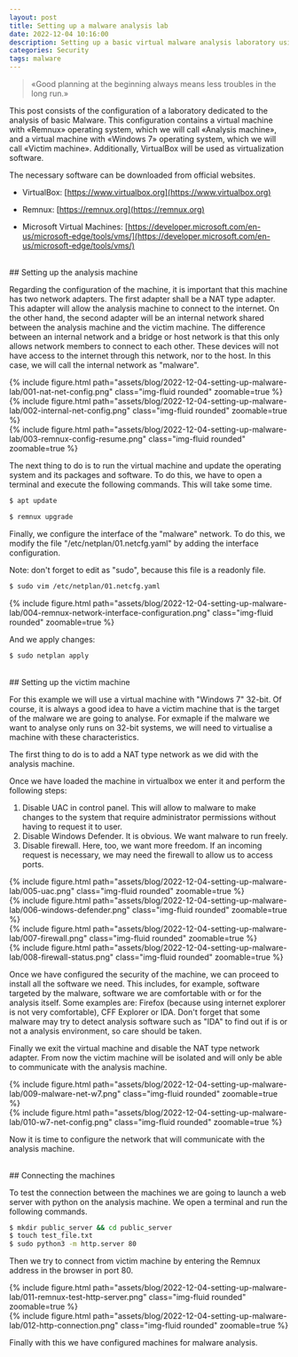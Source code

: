 ```yaml
---
layout: post
title: Setting up a malware analysis lab
date: 2022-12-04 10:16:00
description: Setting up a basic virtual malware analysis laboratory using VirtualBox, Remnux and Windows.
categories: Security
tags: malware
---
```


<blockquote>
«Good planning at the beginning always means less troubles in the long run.»
</blockquote>

This post consists of the configuration of a laboratory dedicated to the analysis of basic Malware. This configuration contains a virtual machine with «Remnux» operating system, which we will call «Analysis machine», and a virtual machine with «Windows 7» operating system, which we will call «Victim machine». Additionally, VirtualBox will be used as virtualization software.

The necessary software can be downloaded from official websites.


* VirtualBox: [https://www.virtualbox.org](https://www.virtualbox.org)

* Remnux: [https://remnux.org](https://remnux.org)

* Microsoft Virtual Machines: [https://developer.microsoft.com/en-us/microsoft-edge/tools/vms/](https://developer.microsoft.com/en-us/microsoft-edge/tools/vms/)



<br/>
## Setting up the analysis machine

Regarding the configuration of the machine, it is important that this machine has two network adapters. The first adapter shall be a NAT type adapter. This adapter will allow the analysis machine to connect to the internet. On the other hand, the second adapter will be an internal network shared between the analysis machine and the victim machine. The difference between an internal network and a bridge or host network is that this only allows network members to connect to each other. These devices will not have access to the internet through this network, nor to the host. In this case, we will call the internal network as "malware".

<div class="row mt-3">
    <div class="col-sm mt-3 mt-md-0">
        {% include figure.html path="assets/blog/2022-12-04-setting-up-malware-lab/001-nat-net-config.png" class="img-fluid rounded" zoomable=true %}
    </div>
    <div class="col-sm mt-3 mt-md-0">
        {% include figure.html path="assets/blog/2022-12-04-setting-up-malware-lab/002-internal-net-config.png" class="img-fluid rounded" zoomable=true %}
    </div>
</div>

<div class="row mt-3">
    <div class="col-sm mt-3 mt-md-0">
        {% include figure.html path="assets/blog/2022-12-04-setting-up-malware-lab/003-remnux-config-resume.png" class="img-fluid rounded" zoomable=true %}
    </div>
</div>

The next thing to do is to run the virtual machine and update the operating system and its packages and software. To do this, we have to open a terminal and execute the following commands. This will take some time.

```Bash
$ apt update
```

```Bash
$ remnux upgrade
```

Finally, we configure the interface of the "malware" network. To do this, we modify the file "/etc/netplan/01.netcfg.yaml" by adding the interface configuration. 

Note: don't forget to edit as "sudo", because this file is a readonly file.

```Bash
$ sudo vim /etc/netplan/01.netcfg.yaml
```

<div class="row mt-3">
    <div class="col-sm mt-3 mt-md-0">
        {% include figure.html path="assets/blog/2022-12-04-setting-up-malware-lab/004-remnux-network-interface-configuration.png" class="img-fluid rounded" zoomable=true %}
    </div>
</div>

And we apply changes:

```Bash
$ sudo netplan apply
```

<br/>
## Setting up the victim machine

For this example we will use a virtual machine with "Windows 7" 32-bit. Of course, it is always a good idea to have a victim machine that is the target of the malware we are going to analyse. For exmaple if the malware we want to analyse only runs on 32-bit systems, we will need to virtualise a machine with these characteristics.

The first thing to do is to add a NAT type network as we did with the analysis machine.

Once we have loaded the machine in virtualbox we enter it and perform the following steps:

1. Disable UAC in control panel. This will allow to malware to make changes to the system that require administrator permissions without having to request it to user.
2. Disable Windows Defender. It is obvious. We want malware to run freely.
3. Disable firewall. Here, too, we want more freedom. If an incoming request is necessary, we may need the firewall to allow us to access ports.

<div class="row mt-3">
    <div class="col-sm mt-3 mt-md-0">
        {% include figure.html path="assets/blog/2022-12-04-setting-up-malware-lab/005-uac.png" class="img-fluid rounded" zoomable=true %}
    </div>
    <div class="col-sm mt-3 mt-md-0">
        {% include figure.html path="assets/blog/2022-12-04-setting-up-malware-lab/006-windows-defender.png" class="img-fluid rounded" zoomable=true %}
    </div>
</div>
<div class="row mt-3">
    <div class="col-sm mt-3 mt-md-0">
        {% include figure.html path="assets/blog/2022-12-04-setting-up-malware-lab/007-firewall.png" class="img-fluid rounded" zoomable=true %}
    </div>
    <div class="col-sm mt-3 mt-md-0">
        {% include figure.html path="assets/blog/2022-12-04-setting-up-malware-lab/008-firewall-status.png" class="img-fluid rounded" zoomable=true %}
    </div>
</div>

Once we have configured the security of the machine, we can proceed to install all the software we need. This includes, for example, software targeted by the malware, software we are comfortable with or for the analysis itself. Some examples are: Firefox (because using internet explorer is not very comfortable), CFF Explorer or IDA. Don't forget that some malware may try to detect analysis software such as "IDA" to find out if is or not a analysis environment, so care should be taken.

Finally we exit the virtual machine and disable the NAT type network adapter. From now the victim machine will be isolated and will only be able to communicate with the analysis machine.

<div class="row mt-3">
    <div class="col-sm mt-3 mt-md-0">
        {% include figure.html path="assets/blog/2022-12-04-setting-up-malware-lab/009-malware-net-w7.png" class="img-fluid rounded" zoomable=true %}
    </div>
    <div class="col-sm mt-3 mt-md-0">
        {% include figure.html path="assets/blog/2022-12-04-setting-up-malware-lab/010-w7-net-config.png" class="img-fluid rounded" zoomable=true %}
    </div>
</div>

Now it is time to configure the network that will communicate with the analysis machine.


<br/>
## Connecting the machines

To test the connection between the machines we are going to launch a web server with python on the analysis machine. We open a terminal and run the following commands.

```Bash
$ mkdir public_server && cd public_server
$ touch test_file.txt
$ sudo python3 -m http.server 80
```

Then we try to connect from victim machine by entering the Remnux address in the browser in port 80.

<div class="row mt-3">
    <div class="col-sm mt-3 mt-md-0">
        {% include figure.html path="assets/blog/2022-12-04-setting-up-malware-lab/011-remnux-test-http-server.png" class="img-fluid rounded" zoomable=true %}
    </div>
    <div class="col-sm mt-3 mt-md-0">
        {% include figure.html path="assets/blog/2022-12-04-setting-up-malware-lab/012-http-connection.png" class="img-fluid rounded" zoomable=true %}
    </div>
</div>

Finally with this we have configured machines for malware analysis.
